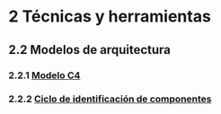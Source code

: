 # 2 Técnicas y herramientas

## 2.2 Modelos de arquitectura

### 2.2.1 [Modelo C4](./2_2_1_Modelo_C4.md)

### 2.2.2 [Ciclo de identificación de componentes](./2_2_2_Ciclo_identificacion_componentes.md)
